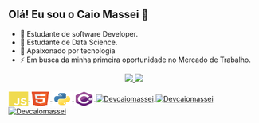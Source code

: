 ## Olá! Eu sou o Caio Massei 👋


- 🔭 Estudante de software Developer.
- 🌱 Estudante de Data Science.
- 🔭 Apaixonado por tecnologia
- ⚡ Em busca da minha primeira oportunidade no Mercado de Trabalho.


<div align="center">
  <a href="https://github.com/devcaiomassei">
  <img height="180em" src="https://github-readme-stats.vercel.app/api?username=devcaiomassei&show_icons=true&theme=cobalt&include_all_commits=true&count_private=true"/>
  <img height="180em" src="https://github-readme-stats.vercel.app/api/top-langs/?username=devcaiomassei&layout=compact&langs_count=7&theme=cobalt"/>
</div>

<div style="display: inline_block"><br>
  <img align="center" alt="devcaiomassei" height="30" width="40" src="https://raw.githubusercontent.com/devicons/devicon/master/icons/javascript/javascript-plain.svg">
 <img align="center" alt="devcaiomassei" height="30" width="40" src="https://raw.githubusercontent.com/devicons/devicon/master/icons/html5/html5-original.svg">
  <img align="center" alt="Devvcaiomassei" height="30" width="40" src="https://raw.githubusercontent.com/devicons/devicon/master/icons/python/python-original.svg">
<img align="center" alt="Devcaiomassei" height="30" width="40" src="https://raw.githubusercontent.com/devicons/devicon/master/icons/csharp/csharp-original.svg"
  <img align="center" alt="Devcaiomassei" height="30" width="40" src="https://cdn.jsdelivr.net/gh/devicons/devicon/icons/github/github-original.svg" />
    <img align="center" alt="Devcaiomassei" height="30" width="40" src="https://cdn.jsdelivr.net/gh/devicons/devicon/icons/java/java-original.svg" />
      <img align="center" alt="Devcaiomassei" height="30" width="40" src="https://cdn.jsdelivr.net/gh/devicons/devicon/icons/spring/spring-original.svg" />
       <img align="center" alt="Devcaiomassei" height="30" width="40" src="https://cdn.jsdelivr.net/gh/devicons/devicon/icons/MySql/MySql-original.svg" />
